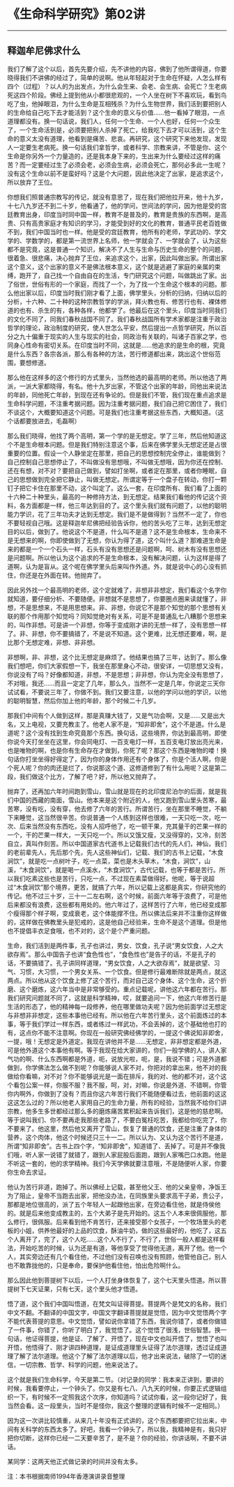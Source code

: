 # 《生命科学研究》第02讲

------

## 释迦牟尼佛求什么

我们了解了这个以后，首先先要介绍，先不讲他的内容，佛到了他所谓得道，你要晓得我们不讲佛的经过了，简单的说啊。他从年轻起对于生命在怀疑，人怎么样有四个（过程）？以人的为出发点，为什么会生来、会老、会生病、会死亡？生老病死这四个阶段。佛经上提到他从小都很悲观的，一个人坐在树下不喜欢玩，看到鸟吃了虫，他掉眼泪，为什么生命是互相残杀？为什么生物世界，我们活到要把别人的生命给自己吃下去才能活到？这个生命的意义与价值……他一看掉了眼泪，一点道理都没有。换一句话说，我们人，任何一个生命、一个人也好，任何一个众生了，一个生命活到是，必须要把别人杀掉了死亡，给我吃下去才可以活到，这个生命的意义太没有道理，他看到是痛苦、悲哀。再研究，这个研究下来他发现，发现人一定要生老病死。换一句话我们拿哲学，或者科学、宗教来讲，不管是你、这个生命是你另外一个力量造的，还是我本身下来的，生出来为什么要经过这样的痛苦？而一定要经过生了必须会老，必须会生病，必须会死亡，那何必多此一生呢？没有这个生命以前不是蛮好吗？这是个大问题，因此他决定了出家，是追求这个，所以放弃了王位。

你想我们照普通宗教写的传记，就没有意思了，现在我们把他拉开来，他十九岁，十七八九岁还不到二十岁，他看通了，他的学问，世间法的学问，因为他是受的宫廷教育出身，印度当时同中国一样，教育不是普及的，教育是贵族的东西啊，是高贵、只有高贵家庭才有知识的学习，才能受到好的文化的教育，普通平民老百姓做不到，我们中国当时也一样。他是受的宫廷教育，他所有的老师，学武功的、学文学的、学数学的，都是第一流世界上名师，他一学就会了、一学就会了，认为这些都不是究竟，这是普通一个知识，解决不了人生与生命与历史生命的整个的问题，很着急、很悲痛，决心抛弃了王位，来追求这个，出家，因此叫做出家。所谓出家这个意义，这个出家的意义不是佛法根本意义，这个就是逃避了家庭的亲属的束缚，跑开了，自己找一个自由自在的生活，专门研究这个问题，叫做跳出了家。出了俗世，世俗有形的一个家庭，而找了一个，为了找一个生命这个根本的问题。那么他出家以后，印度当时我们刚才看了上面，佛学里头，分析的归纳，归纳以后的分析，十六种、二十种的这种宗教哲学的学派，拜火教也有、修苦行也有、裸体修道的也有、杀生的有，各种各样，他都学了。他最后在这个里头，印度当时同我们的文化不同了，同我们春秋战国不同了。我们春秋战国所有学术家都是注重于政治哲学的理论，政治制度的研究，使人世怎么平安，然后提出一点哲学研究，所以百分之九十偏重于现实的人生与现实的社会，同政治有关联的，叫诸子百家之学，也同身心性命有密切关系。在印度当时不同，这就是……他追求的是生命的根，究竟是什么东西？各宗各派，那么有各种的方法，苦行修道都出来，跳出这个世俗范围，要想修道。

那么他在这样多的这个修行的方式里头，当然他选的最高明的老师。所以他选了两派，一派大家都晓得，有名。他十九岁出家，不管这个出家的年龄，同他出来说法的年龄，同他死亡年龄，到现在还有争论的。但是我们不管，我们现在重点追求是生命科学问题，不注重考据问题。因为注重考据问题，我们自己把它困住了，我们不谈这个，大概要知道这个问题。可是我们也注重考据这些东西，大概知道。（这个话都要放进去，毛磊啊）

那么我们晓得，他找了两个高明，第一个学的是无想定。学了三年，然后他知道这个不是生命根本问题。但是我们特别注意这个事，后来在佛学里头无想定还是占很重要的位置。假设一个人静坐定在那里，把自己的思想控制完全停止，谁能做到？自己控制自己思想停止了，不叫做没有思想哦，不叫做无想哦，因为你还在控制、还在有想，对不对？要把自己做到，譬如打坐啊，或者定在那里，或者你睡眠，自己的思想做到完全把它静止，叫做无想定。所谓定等于一个盘子在转动，你打一颗钉子把它卡住在那里不动，这个叫定了。这么一套，在印度所有、我们看了上面的十六种二十种里头，最高的一种修持方法，到无想定。结果我们看他的传记这个资料，各方面都是一样，他三年达到目的了。这个里头我们就有问题了，以他的聪明能力学识，花了三年功夫才达到无想定。我们是不是做得到？当然不一定了，你也不要轻视自己哦。这是释迦牟尼佛把经验告诉你，他的苦头吃了三年，达到无想定目的以后，做到了。他说这个不是道，什么叫不是道？这不是生命根本，生命来不是无想来的啊，你即使做到了无想，你认为得了道，这个叫什么道？那难道生命是来的都是一个一个石头一样，石头有没有思想还是问题啊，呵、树木有没有思想还是问题啊。所以他认为这个追求的不是生命根本，没有解决问题，认为这样是得了道啊，认为是盲从。这个呢在佛学里头后来叫作外道。外，就是说中心的心没有抓住，你还是在外面在转。他抛弃了。

因此另外找一个最高明的老师，这个定就难了，非想非非想定，我们看这个名字你就知道，要仔细分析、不要随便。非想就不是思想了，你要圈点圈来读就懂了，非想，不是思想来，不是用思想来。非、非想，你说它不是那个知觉的那个思想有关联的那个作用那个知觉吗？同知觉绝对有关系，可是不是普通乱七八糟那个思想来的，叫作非想。可是讲一个非想，你等于变成刚才讲的无想一样了，没有思想一样了。非、非想，你不要搞错了，不是说不知道。这个更难，比无想还要难，啊，是比那个无想定难，非想、非非想。

非想啊，非、非想，这个比无想定是麻烦了。他结果也搞了三年，达到了。那么像我们想吧，你们大家假想一下，我坐在那里身心不动，很安详，一切思想又没有，你说没有了吗？好像都知道，非想，不是思想；非非想，你认为完全没有思想了，不对哦，我还……而且一定定了几年，那么久，当然不一定是几年，你说定三天你试试看，不要说三年了，你做不到。我们又要注意，以他的学问以他的学识，以他的聪明智慧，然后你加上他的年龄，那个时候二十几岁。

那我们中间有个人做到这样，那是真赚大钱了，又是气功会啊，又是……又是出大名，又上电视，又要充教主了。他老人家不是，“知非即舍”，这个不是道。什么是道呢？这个没有找到生命究竟那个东西。换句话，这些境界，你达到最高明，即使你说今天打坐坐在这里，你会同电灯、一百支电灯一样，五百支电灯放出亮光来，也是唯物的啊，也是你有生命存在才做到，你死了呢？那这个东西是唯物的喽！换句话你打坐坐得好得定了，因为你的身体作用还有个身体了，你是个活人啊，你是个死人呢？你的肉还是烂了，你说那这个道、这修道修到了有什么用呢？这是第二段，我们做这个比方，了解了吧？好，所以他又抛弃了。

抛弃了，还再加六年时间跑到雪山，雪山就是现在的北印度尼泊尔的后面，就是我们中国的西藏的南面，雪山。他本来是这个附近的人，他又跑到雪山里头苦寒，最苦寒，没有吃，没有穿，他去修了六年的苦行。所谓苦行，坐在那里不睡觉，不躺下来睡觉，这当然很辛苦。你说普通一个人练到这样也很难，一天只吃一次，吃一次、后来当然没有东西吃，没有人招呼他了，吃一顿干果，充其量干的芒果一样的一个，干的芒果一样大，一天只吃一个。所以又饿又瘦，又没得穿的，又冷，刻苦自立，真叫作刻苦。所以中国道家古代道书上记载我们古代的先人们，神仙，我们的老前辈先人，先后那个先，先人这些神仙们，记载、我们的古书上记载，“木食涧饮”，就是吃一点树叶子，吃一点菜，菜也是木头草木，“木食，涧饮”，山溪，“木食涧饮”，就是喝一点溪水，“木食涧饮”，古代记载，也等于都是苦行。所以我们吃素这些也是苦行，只吃一点，不过现在素菜做得好。他呢，等于说超过“木食涧饮”那个境界，更苦，就搞了六年，所以记载上这都是真实，你研究他的传记。他不过三十岁，三十一二左右啊，这个时候，前面六年等于浪费了，可是他后来都没有浪费，这些都有用处的。他六年过了，这样苦行了六年，他已经变成那个瘦得那个样子啊，变成衰老，这个体能撑不住。所以佛法后来并不注重你这样做的，这样做在佛教里头是犯戒的，这是他自己经验来，生命不是这个道理。但是他也不提倡丰衣足食哦，也不对的，这个是个严重问题。

生命，我们活到是两件事，孔子也讲过，男女、饮食，孔子说“男女饮食，人之大欲存焉”。那么中国告子也讲“食色性也”，“食色性也”是告子的话，不是孔子的话，不要搞错了。孔子讲同样道理，“男女饮食，人之大欲存焉”，就是欲望、习气、习惯，大习惯，一个男女关系、一个饮食。但是修行最难断除就是两点，就这两点。所以他从这个饮食上修了这个苦行，而对自己这个身体、这个生命，这个折磨、这个磨炼，这六年当中是非常够受的。重点记载呢，讲他这六年都在苦行。那我们研究问题就不同了，这就是科学精神，哎，就要追问一下，他这六年修苦行是生活的形态了，他的精神每一段修养，他在哪里做功夫呢？因为他前面学过无想定与非想非非想定，这些本事他已经有。所以他在六年苦行里头，这个前面炼过的本事，等于我们学过一样东西，或者练过一样武功，不会丢掉的，这个基础他也打的有，这点你不能不注意啊。你现在一般研究佛经佛学的，一提这个佛说知非即舍，一提，哦！无想定是外道定。我现在讲他并不是……无想定，非非想定都是外道，可是他外道这个本事他有啊。等于我现在给大家讲的，你们一般学佛的人，讲人家气功的啊、什么东西啊都是外道，呃，说放光啦，呃，是，我说不错；可是外道都做到，你学佛法怎么做不到呢？你能够说人家不对，你把对的拿出来，他不对的我做给你看嘛，对不对？你不能够说光是一面在排斥，我的对、他的都不对，这个这个看包公案一样，你服不服？我不服，呵，对，对嘛，你说是外道、不错啊，你管你内啊外，你做到了没有？而且你这六年苦行我们不能随便看过去，他前面的这这这这怎么过的？所以他老人家用自己的生命力量，所有的经验，当然我不给你们讲宗教，他多生多世都经过那么多的磨炼痛苦累积起来告诉我们，这是他的慈悲啊。等于说叫我们、你不要再走我那些老路了，不要白冤枉吃苦，我都给你吃完了，你不要来了。他这里，然后他又离开了雪山，恢复了普通的饮食，还是注重了身体的营养，这个肉体，他这个时候还只三十一二。所以认为、又认为这个苦行不是道，所谓“知非即舍”。古书上四个字，“知非即舍”，知道错了、丢掉了。可是并不像我们哦，听人家一说错了就错了，跟到人家屁股后面跑，跟到人家嘴巴口水跑。他是不听这一套的，他的求学精神。我们今天学佛就要注意哦，不是随便听人家，你要你生命去求证。

他认为苦行非道，跑掉了。所以佛经上记载，甚至他父王、他的父亲皇帝，净饭王为了阻止，皇帝不当跑去出家，把他没办法，在同族里头要求高干子弟，贵公子，那都是地位很高的，派了五个年轻人一起跟他出家，在旁边看住他，就是侍侯他的。就是后来他变成教主的，五个大弟子是先开始的。这五个人本来很佩服他，那么修行，很佩服。后来看到他不肯苦行，还来接受那个女孩子，一个牧场里头的老板的小姐，供养他最好的上品的饮食，酥油牛奶，做的这些最好的，他吃了，这五个人离开了，完了，这个人吃……这个人不行了，不行了，世俗一般人都是这样看法，开始吃苦的时候，认为还是有道，等他享受了觉得他无道，离开了他。他一个人，其实旁边还有几个看住他，不过他们没有召唤也没有照顾，他管他自己，别人也不敢靠拢他的，只是奉命，要保护他看住他，怕出危险啊什么。

那么因此他到菩提树下以后，一个人打坐身体恢复了，这个七天里头悟道。所以菩提树下七天证果，只有七天，这个里头他才悟道。

悟了道，这个我们中国叫悟道，在梵文叫证得菩提。菩提两个是梵文的名称，我们中文不翻。不翻译的中国文字，中国文字翻译菩提就是觉悟，因为中文觉悟两个字不能代表菩提的意思。中文觉悟，譬如说你拿错了东西，我说你错了，或者你做错了一件事，你错了，你听了明白了，我觉悟了。这个觉悟了很浅，世俗智慧。换一句话，他证得菩提，他是证、了解了、开悟了，现在中文也叫开悟了，觉悟了也叫开悟，他悟得了、刚才讲四种道理，是证成道理里头证得了法尔道理，透过证成道理了解了法尔道理。他这个了解了法尔道理以后，他才出来说法，破除了一切的迷信，一切宗教、哲学、科学的问题，他来说法了。

这个就是我们生命科学，今天是第二节。（对记录的同学：我本来正讲到，要讲的时候，我看要停止，一个钟头了。你又是有七八、八九天的时候，你要正式逻辑组织一下，有时候不一定照我这个次序，你知道吗？试试你看，这一段你记好了，我当然会看。这一段里头，当时不是怪你，我这个整理的逻辑有时候不一定相同。）

因为这一次讲比较慎重，从来几十年没有正式讲的，这个东西都要把它拉出来，中间有关科学的东西太多了。好吧，我看一个钟头了，所以我，我精神是有，我只好把你切断，这样你已经一二天要辛苦了，是不是？你的经验，你讲话啊，不要不讲话。

某同学：这两天他正式做记录的时间并没有太多。

注：本书根据南师1994年香港演讲录音整理
